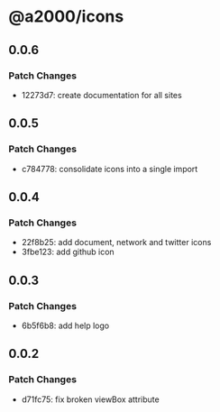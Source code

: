 # @a2000/icons

## 0.0.6

### Patch Changes

- 12273d7: create documentation for all sites

## 0.0.5

### Patch Changes

- c784778: consolidate icons into a single import

## 0.0.4

### Patch Changes

- 22f8b25: add document, network and twitter icons
- 3fbe123: add github icon

## 0.0.3

### Patch Changes

- 6b5f6b8: add help logo

## 0.0.2

### Patch Changes

- d71fc75: fix broken viewBox attribute
